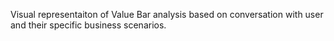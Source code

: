 Visual representaiton of Value Bar analysis based on conversation with user and their specific business scenarios.
